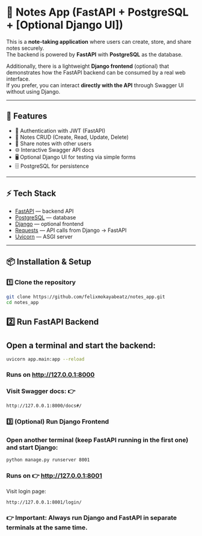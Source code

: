 # 📝 Notes App (FastAPI + PostgreSQL + [Optional Django UI])

This is a **note-taking application** where users can create, store, and share notes securely.  
The backend is powered by **FastAPI** with **PostgreSQL** as the database.  

Additionally, there is a lightweight **Django frontend** (optional) that demonstrates how the FastAPI backend can be consumed by a real web interface.  
If you prefer, you can interact **directly with the API** through Swagger UI without using Django.

---

## 🚀 Features
- 🔐 Authentication with JWT (FastAPI)  
- 📝 Notes CRUD (Create, Read, Update, Delete)  
- 👥 Share notes with other users  
- 🌐 Interactive Swagger API docs  
- 🖥 Optional Django UI for testing via simple forms  
- 🗄 PostgreSQL for persistence  

---

## ⚡ Tech Stack
- [FastAPI](https://fastapi.tiangolo.com/) — backend API  
- [PostgreSQL](https://www.postgresql.org/) — database  
- [Django](https://www.djangoproject.com/) — optional frontend  
- [Requests](https://docs.python-requests.org/) — API calls from Django → FastAPI  
- [Uvicorn](https://www.uvicorn.org/) — ASGI server  

---

## 📦 Installation & Setup

### 1️⃣ Clone the repository
```bash
git clone https://github.com/felixmokayabeatz/notes_app.git
cd notes_app
```

## 2️⃣ Run FastAPI Backend

## Open a terminal and start the backend:
```bash
uvicorn app.main:app --reload
```

### Runs on http://127.0.0.1:8000

### Visit Swagger docs: 👉 
```bash
http://127.0.0.1:8000/docs#/
```

### 3️⃣ (Optional) Run Django Frontend

### Open another terminal (keep FastAPI running in the first one) and start Django:
```bash
python manage.py runserver 8001
```

### Runs on 👉 http://127.0.0.1:8001

Visit login page:

```bash
http://127.0.0.1:8001/login/
```
### 👉 Important: Always run Django and FastAPI in separate terminals at the same time.